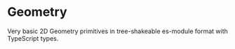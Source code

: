 # Geometry

Very basic 2D Geometry primitives in tree-shakeable es-module format
with TypeScript types.